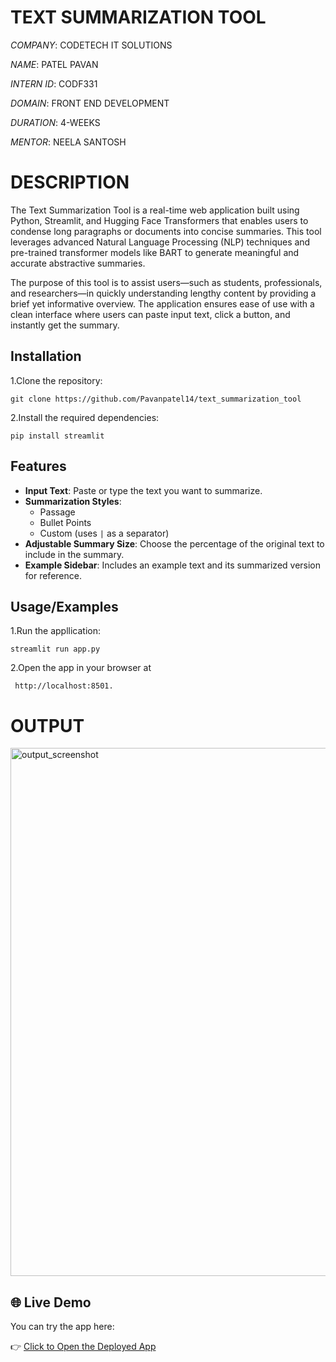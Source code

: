 # TEXT SUMMARIZATION TOOL

*COMPANY*: CODETECH IT SOLUTIONS

*NAME*: PATEL PAVAN

*INTERN ID*: CODF331

*DOMAIN*: FRONT END DEVELOPMENT

*DURATION*: 4-WEEKS

*MENTOR*: NEELA SANTOSH


# DESCRIPTION

  The Text Summarization Tool is a real-time web application built using Python, Streamlit, and Hugging Face Transformers that enables users to condense long paragraphs or documents into concise summaries. This tool leverages advanced Natural Language Processing (NLP) techniques and pre-trained transformer models like BART to generate meaningful and accurate abstractive summaries.

The purpose of this tool is to assist users—such as students, professionals, and researchers—in quickly understanding lengthy content by providing a brief yet informative overview. The application ensures ease of use with a clean interface where users can paste input text, click a button, and instantly get the summary.

  ## Installation

   1.Clone the repository:
    
    git clone https://github.com/Pavanpatel14/text_summarization_tool
    
    

  2.Install the required dependencies:
 
     
    pip install streamlit 
  ## Features



- **Input Text**: Paste or type the text you want to summarize.
- **Summarization Styles**:
  - Passage
  - Bullet Points
  - Custom (uses `|` as a separator)
- **Adjustable Summary Size**: Choose the percentage of the original text to include in the summary.
- **Example Sidebar**: Includes an example text and its summarized version for reference.


## Usage/Examples

1.Run the appllication:


   
   
    streamlit run app.py

   
   
   
2.Open the app in your browser at 



     http://localhost:8501.


 # OUTPUT

   <img width="845" alt="output_screenshot" src="https://github.com/user-attachments/assets/bd23ea1a-8c9c-4a33-9338-f528e2725909" />


   ## 🌐 Live Demo

You can try the app here:

👉 [Click to Open the Deployed App](https://text-summarization-tool14.streamlit.app/)


